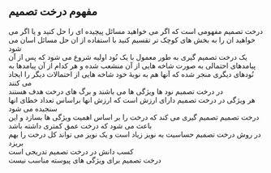 ## مفهوم درخت تصمیم
درخت تصمیم مفهومی است که اگر می خواهید مسائل پیچیده ای را حل کنید و یا اگر می خواهید ان را به بخش های کوچک تر تقسیم کنید با استفاده از ان حل مسائل اسان می شود
<br/>
یک درخت تصمیم گیری به طور معمول با یک نُود اولیه شروع می شود که پس از آن پیامدهای احتمالی به صورت شاخه هایی از آن منشعب شده و هر کدام از آن پیامدها به نُودهای دیگری منجر شده که آنها هم به نوبهٔ خود شاخه هایی از احتمالات دیگر را ایجاد می کنند
<br/>
در درخت تصمیم نود ها ویژگی ها می باشند و برگ های درخت هدف هستند
<br/>
هر ویژگی در درخت تصمیم دارای ارزش است که ارزش انها براساس تعداد خطای انها سنجیده می شود 
<br/>
درخت تصمیم تصمیم گیری می کند  که درخت را بر اساس اهمیت ویژگی ها بسازد و این باعث می شود که درخت عمق کمتری داشته باشد
<br/>
در روش درخت تصمیم حساسیت به نویز زیاد است و یک نویز می تواند کل درخت را بهم بریزد
<br/>
کسب دانش در درخت تصمیم تدریجی است
<br/>
درخت تصمیم برای ویژگی های پیوسته مناسب نیست
<br/>

